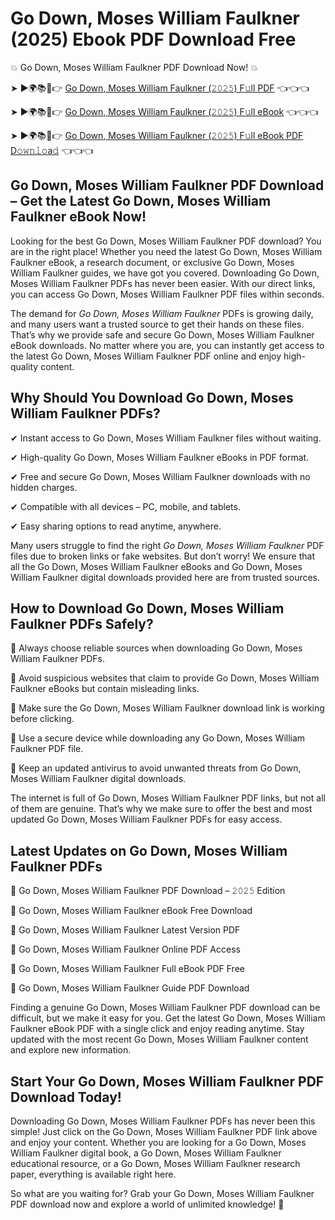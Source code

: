 # Go Down, Moses William Faulkner (2025) Ebook PDF Download Free

💥 Go Down, Moses William Faulkner PDF Download Now! 💥

➤ ►🌍📚📱👉 [Go Down, Moses William Faulkner (𝟸𝟶𝟸𝟻) F𝚞ll PDF](https://getpdf.xyz/go-down-moses-william-faulkner) 👈👈👈


➤ ►🌍📚📱👉 [Go Down, Moses William Faulkner (𝟸𝟶𝟸𝟻) F𝚞ll eBook](https://getpdf.xyz/go-down-moses-william-faulkner) 👈👈👈


➤ ►🌍📚📱👉 [Go Down, Moses William Faulkner (𝟸𝟶𝟸𝟻) F𝚞ll eBook PDF D𝚘𝚠𝚗𝚕𝚘a𝚍](https://getpdf.xyz/go-down-moses-william-faulkner) 👈👈👈


## Go Down, Moses William Faulkner PDF Download – Get the Latest Go Down, Moses William Faulkner eBook Now!

Looking for the best Go Down, Moses William Faulkner PDF download? You are in the right place! Whether you need the latest Go Down, Moses William Faulkner eBook, a research document, or exclusive Go Down, Moses William Faulkner guides, we have got you covered. Downloading Go Down, Moses William Faulkner PDFs has never been easier. With our direct links, you can access Go Down, Moses William Faulkner PDF files within seconds.

The demand for *Go Down, Moses William Faulkner* PDFs is growing daily, and many users want a trusted source to get their hands on these files. That’s why we provide safe and secure Go Down, Moses William Faulkner eBook downloads. No matter where you are, you can instantly get access to the latest Go Down, Moses William Faulkner PDF online and enjoy high-quality content.

## Why Should You Download Go Down, Moses William Faulkner PDFs?

✔ Instant access to Go Down, Moses William Faulkner files without waiting.

✔ High-quality Go Down, Moses William Faulkner eBooks in PDF format.

✔ Free and secure Go Down, Moses William Faulkner downloads with no hidden charges.

✔ Compatible with all devices – PC, mobile, and tablets.

✔ Easy sharing options to read anytime, anywhere.

Many users struggle to find the right *Go Down, Moses William Faulkner* PDF files due to broken links or fake websites. But don’t worry! We ensure that all the Go Down, Moses William Faulkner eBooks and Go Down, Moses William Faulkner digital downloads provided here are from trusted sources.

## How to Download Go Down, Moses William Faulkner PDFs Safely?

📌 Always choose reliable sources when downloading Go Down, Moses William Faulkner PDFs.

📌 Avoid suspicious websites that claim to provide Go Down, Moses William Faulkner eBooks but contain misleading links.

📌 Make sure the Go Down, Moses William Faulkner download link is working before clicking.

📌 Use a secure device while downloading any Go Down, Moses William Faulkner PDF file.

📌 Keep an updated antivirus to avoid unwanted threats from Go Down, Moses William Faulkner digital downloads.

The internet is full of Go Down, Moses William Faulkner PDF links, but not all of them are genuine. That’s why we make sure to offer the best and most updated Go Down, Moses William Faulkner PDFs for easy access.

## Latest Updates on Go Down, Moses William Faulkner PDFs

🔹 Go Down, Moses William Faulkner PDF Download – 𝟸𝟶𝟸𝟻 Edition

🔹 Go Down, Moses William Faulkner eBook Free Download

🔹 Go Down, Moses William Faulkner Latest Version PDF

🔹 Go Down, Moses William Faulkner Online PDF Access

🔹 Go Down, Moses William Faulkner Full eBook PDF Free

🔹 Go Down, Moses William Faulkner Guide PDF Download

Finding a genuine Go Down, Moses William Faulkner PDF download can be difficult, but we make it easy for you. Get the latest Go Down, Moses William Faulkner eBook PDF with a single click and enjoy reading anytime. Stay updated with the most recent Go Down, Moses William Faulkner content and explore new information.

## Start Your Go Down, Moses William Faulkner PDF Download Today!

Downloading Go Down, Moses William Faulkner PDFs has never been this simple! Just click on the Go Down, Moses William Faulkner PDF link above and enjoy your content. Whether you are looking for a Go Down, Moses William Faulkner digital book, a Go Down, Moses William Faulkner educational resource, or a Go Down, Moses William Faulkner research paper, everything is available right here.

So what are you waiting for? Grab your Go Down, Moses William Faulkner PDF download now and explore a world of unlimited knowledge! 🚀